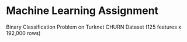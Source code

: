 # Machine Learning Assignment
Binary Classification Problem on Turknet CHURN Dataset (125 features x 192,000 rows)  

